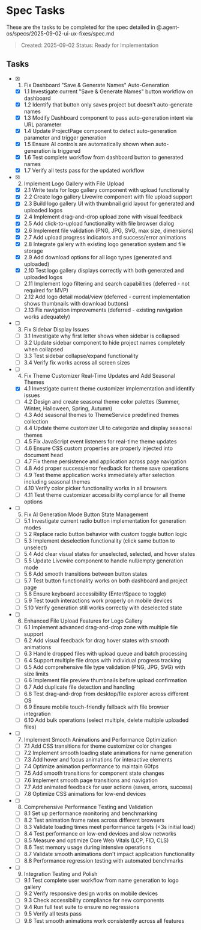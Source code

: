 # Spec Tasks

These are the tasks to be completed for the spec detailed in @.agent-os/specs/2025-09-02-ui-ux-fixes/spec.md

> Created: 2025-09-02
> Status: Ready for Implementation

## Tasks

- [x] 1. Fix Dashboard "Save & Generate Names" Auto-Generation
  - [x] 1.1 Investigate current "Save & Generate Names" button workflow on dashboard  
  - [x] 1.2 Identify that button only saves project but doesn't auto-generate names
  - [x] 1.3 Modify Dashboard component to pass auto-generation intent via URL parameter
  - [x] 1.4 Update ProjectPage component to detect auto-generation parameter and trigger generation
  - [x] 1.5 Ensure AI controls are automatically shown when auto-generation is triggered
  - [x] 1.6 Test complete workflow from dashboard button to generated names
  - [x] 1.7 Verify all tests pass for the updated workflow

- [x] 2. Implement Logo Gallery with File Upload
  - [x] 2.1 Write tests for logo gallery component with upload functionality
  - [x] 2.2 Create logo gallery Livewire component with file upload support
  - [x] 2.3 Build logo gallery UI with thumbnail grid layout for generated and uploaded logos
  - [x] 2.4 Implement drag-and-drop upload zone with visual feedback
  - [x] 2.5 Add click-to-upload functionality with file browser dialog
  - [x] 2.6 Implement file validation (PNG, JPG, SVG, max size, dimensions)
  - [x] 2.7 Add upload progress indicators and success/error animations
  - [x] 2.8 Integrate gallery with existing logo generation system and file storage
  - [x] 2.9 Add download options for all logo types (generated and uploaded)
  - [x] 2.10 Test logo gallery displays correctly with both generated and uploaded logos
  - [ ] 2.11 Implement logo filtering and search capabilities (deferred - not required for MVP)
  - [ ] 2.12 Add logo detail modal/view (deferred - current implementation shows thumbnails with download buttons)
  - [ ] 2.13 Fix navigation improvements (deferred - existing navigation works adequately)

- [ ] 3. Fix Sidebar Display Issues
  - [ ] 3.1 Investigate why first letter shows when sidebar is collapsed
  - [ ] 3.2 Update sidebar component to hide project names completely when collapsed
  - [ ] 3.3 Test sidebar collapse/expand functionality
  - [ ] 3.4 Verify fix works across all screen sizes

- [ ] 4. Fix Theme Customizer Real-Time Updates and Add Seasonal Themes
  - [x] 4.1 Investigate current theme customizer implementation and identify issues
  - [ ] 4.2 Design and create seasonal theme color palettes (Summer, Winter, Halloween, Spring, Autumn)
  - [ ] 4.3 Add seasonal themes to ThemeService predefined themes collection
  - [ ] 4.4 Update theme customizer UI to categorize and display seasonal themes
  - [ ] 4.5 Fix JavaScript event listeners for real-time theme updates
  - [ ] 4.6 Ensure CSS custom properties are properly injected into document head
  - [ ] 4.7 Fix theme persistence and application across page navigation
  - [ ] 4.8 Add proper success/error feedback for theme save operations
  - [ ] 4.9 Test theme application works immediately after selection including seasonal themes
  - [ ] 4.10 Verify color picker functionality works in all browsers
  - [ ] 4.11 Test theme customizer accessibility compliance for all theme options

- [ ] 5. Fix AI Generation Mode Button State Management
  - [ ] 5.1 Investigate current radio button implementation for generation modes
  - [ ] 5.2 Replace radio button behavior with custom toggle button logic
  - [ ] 5.3 Implement deselection functionality (click same button to unselect)
  - [ ] 5.4 Add clear visual states for unselected, selected, and hover states
  - [ ] 5.5 Update Livewire component to handle null/empty generation mode
  - [ ] 5.6 Add smooth transitions between button states
  - [ ] 5.7 Test button functionality works on both dashboard and project page
  - [ ] 5.8 Ensure keyboard accessibility (Enter/Space to toggle)
  - [ ] 5.9 Test touch interactions work properly on mobile devices
  - [ ] 5.10 Verify generation still works correctly with deselected state

- [ ] 6. Enhanced File Upload Features for Logo Gallery
  - [ ] 6.1 Implement advanced drag-and-drop zone with multiple file support
  - [ ] 6.2 Add visual feedback for drag hover states with smooth animations
  - [ ] 6.3 Handle dropped files with upload queue and batch processing
  - [ ] 6.4 Support multiple file drops with individual progress tracking
  - [ ] 6.5 Add comprehensive file type validation (PNG, JPG, SVG) with size limits
  - [ ] 6.6 Implement file preview thumbnails before upload confirmation
  - [ ] 6.7 Add duplicate file detection and handling
  - [ ] 6.8 Test drag-and-drop from desktop/file explorer across different OS
  - [ ] 6.9 Ensure mobile touch-friendly fallback with file browser integration
  - [ ] 6.10 Add bulk operations (select multiple, delete multiple uploaded files)

- [ ] 7. Implement Smooth Animations and Performance Optimization
  - [ ] 7.1 Add CSS transitions for theme customizer color changes
  - [ ] 7.2 Implement smooth loading state animations for name generation
  - [ ] 7.3 Add hover and focus animations for interactive elements
  - [ ] 7.4 Optimize animation performance to maintain 60fps
  - [ ] 7.5 Add smooth transitions for component state changes
  - [ ] 7.6 Implement smooth page transitions and navigation
  - [ ] 7.7 Add animated feedback for user actions (saves, errors, success)
  - [ ] 7.8 Optimize CSS animations for low-end devices

- [ ] 8. Comprehensive Performance Testing and Validation
  - [ ] 8.1 Set up performance monitoring and benchmarking
  - [ ] 8.2 Test animation frame rates across different browsers
  - [ ] 8.3 Validate loading times meet performance targets (<3s initial load)
  - [ ] 8.4 Test performance on low-end devices and slow networks
  - [ ] 8.5 Measure and optimize Core Web Vitals (LCP, FID, CLS)
  - [ ] 8.6 Test memory usage during intensive operations
  - [ ] 8.7 Validate smooth animations don't impact application functionality
  - [ ] 8.8 Performance regression testing with automated benchmarks

- [ ] 9. Integration Testing and Polish
  - [ ] 9.1 Test complete user workflow from name generation to logo gallery
  - [ ] 9.2 Verify responsive design works on mobile devices
  - [ ] 9.3 Check accessibility compliance for new components
  - [ ] 9.4 Run full test suite to ensure no regressions
  - [ ] 9.5 Verify all tests pass
  - [ ] 9.6 Test smooth animations work consistently across all features
